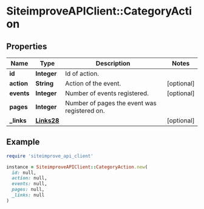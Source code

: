 # SiteimproveAPIClient::CategoryAction

## Properties

| Name | Type | Description | Notes |
| ---- | ---- | ----------- | ----- |
| **id** | **Integer** | Id of action. |  |
| **action** | **String** | Action of the event. | [optional] |
| **events** | **Integer** | Number of events registered. | [optional] |
| **pages** | **Integer** | Number of pages the event was registered on. |  |
| **_links** | [**Links28**](Links28.md) |  | [optional] |

## Example

```ruby
require 'siteimprove_api_client'

instance = SiteimproveAPIClient::CategoryAction.new(
  id: null,
  action: null,
  events: null,
  pages: null,
  _links: null
)
```

